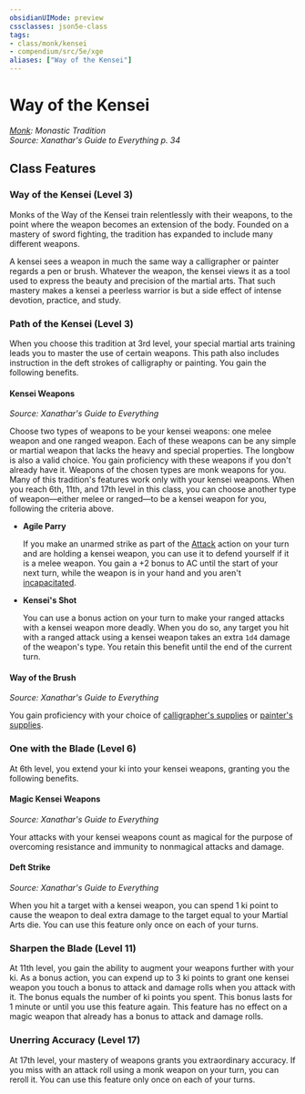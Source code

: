 ```yaml
---
obsidianUIMode: preview
cssclasses: json5e-class
tags:
- class/monk/kensei
- compendium/src/5e/xge
aliases: ["Way of the Kensei"]
---
```

# Way of the Kensei
*[Monk](monk.md): Monastic Tradition*  
*Source: Xanathar's Guide to Everything p. 34*  


## Class Features

### Way of the Kensei (Level 3)

Monks of the Way of the Kensei train relentlessly with their weapons, to the point where the weapon becomes an extension of the body. Founded on a mastery of sword fighting, the tradition has expanded to include many different weapons.

A kensei sees a weapon in much the same way a calligrapher or painter regards a pen or brush. Whatever the weapon, the kensei views it as a tool used to express the beauty and precision of the martial arts. That such mastery makes a kensei a peerless warrior is but a side effect of intense devotion, practice, and study.

### Path of the Kensei (Level 3)

When you choose this tradition at 3rd level, your special martial arts training leads you to master the use of certain weapons. This path also includes instruction in the deft strokes of calligraphy or painting. You gain the following benefits.

#### Kensei Weapons
_Source: Xanathar's Guide to Everything_

Choose two types of weapons to be your kensei weapons: one melee weapon and one ranged weapon. Each of these weapons can be any simple or martial weapon that lacks the heavy and special properties. The longbow is also a valid choice. You gain proficiency with these weapons if you don't already have it. Weapons of the chosen types are monk weapons for you. Many of this tradition's features work only with your kensei weapons. When you reach 6th, 11th, and 17th level in this class, you can choose another type of weapon—either melee or ranged—to be a kensei weapon for you, following the criteria above.

- **Agile Parry**  

    If you make an unarmed strike as part of the [Attack](_actions.md#Attack) action on your turn and are holding a kensei weapon, you can use it to defend yourself if it is a melee weapon. You gain a +2 bonus to AC until the start of your next turn, while the weapon is in your hand and you aren't [incapacitated](_conditions.md#incapacitated).  

- **Kensei's Shot**  

    You can use a bonus action on your turn to make your ranged attacks with a kensei weapon more deadly. When you do so, any target you hit with a ranged attack using a kensei weapon takes an extra `1d4` damage of the weapon's type. You retain this benefit until the end of the current turn.  

#### Way of the Brush
_Source: Xanathar's Guide to Everything_

You gain proficiency with your choice of [calligrapher's supplies](compendium/items/calligraphers-supplies.md) or [painter's supplies](compendium/items/painters-supplies.md).

### One with the Blade (Level 6)

At 6th level, you extend your ki into your kensei weapons, granting you the following benefits.

#### Magic Kensei Weapons
_Source: Xanathar's Guide to Everything_

Your attacks with your kensei weapons count as magical for the purpose of overcoming resistance and immunity to nonmagical attacks and damage.

#### Deft Strike
_Source: Xanathar's Guide to Everything_

When you hit a target with a kensei weapon, you can spend 1 ki point to cause the weapon to deal extra damage to the target equal to your Martial Arts die. You can use this feature only once on each of your turns.

### Sharpen the Blade (Level 11)

At 11th level, you gain the ability to augment your weapons further with your ki. As a bonus action, you can expend up to 3 ki points to grant one kensei weapon you touch a bonus to attack and damage rolls when you attack with it. The bonus equals the number of ki points you spent. This bonus lasts for 1 minute or until you use this feature again. This feature has no effect on a magic weapon that already has a bonus to attack and damage rolls.

### Unerring Accuracy (Level 17)

At 17th level, your mastery of weapons grants you extraordinary accuracy. If you miss with an attack roll using a monk weapon on your turn, you can reroll it. You can use this feature only once on each of your turns.